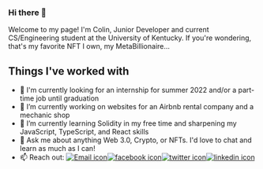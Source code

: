 ### Hi there 👋

Welcome to my page!
I'm Colin, Junior Developer and current CS/Engineering student at the University of Kentucky.
If you're wondering, that's my favorite NFT I own, my MetaBillionaire...

## Things I've worked with 



- 👀 I'm currently looking for an internship for summer 2022 and/or a part-time job until graduation
- 💪 I’m currently working on websites for an Airbnb rental company and a mechanic shop
- 🌱 I’m currently learning Solidity in my free time and sharpening my JavaScript, TypeScript, and React skills
- 💬 Ask me about anything Web 3.0, Crypto, or NFTs. I'd love to chat and learn as much as I can!
- 📫 Reach out:
[![Email icon](https://github.com/colinsmith3/colinsmith3/issues/1#issue-1090796367)][1][![facebook icon](https://github.com/colinsmith3/colinsmith3/issues/2#issue-1090796811)][2][![twitter icon](https://github.com/colinsmith3/colinsmith3/issues/3#issue-1090796857)][3][![linkedin icon](https://github.com/colinsmith3/colinsmith3/issues/4#issue-1090796917)][4]

[1]: jayson.colin.smith@gmail.com
[2]: https://www.facebook.com/colin.smith.03
[3]: https://twitter.com/Colin_Smith30
[4]: https://www.linkedin.com/in/colin-smith-901575191
